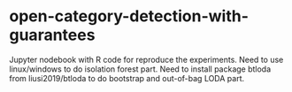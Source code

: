 # open-category-detection-with-guarantees
Jupyter nodebook with R code for reproduce the experiments. 
Need to use linux/windows to do isolation forest part. 
Need to install package btloda from liusi2019/btloda to do bootstrap and out-of-bag LODA part. 
